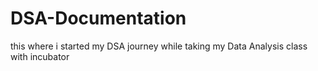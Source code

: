 # DSA-Documentation
this where i started my DSA journey while taking my Data Analysis class with incubator
